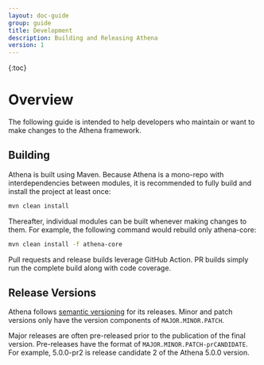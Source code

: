 ```yaml
---
layout: doc-guide
group: guide
title: Development
description: Building and Releasing Athena
version: 1
---
```


{:toc}

Overview
========

The following guide is intended to help developers who maintain or want to make changes to 
the Athena framework.
           
Building
--------

Athena is built using Maven. Because Athena is a mono-repo with interdependencies between modules, it is recommended to 
fully build and install the project at least once:  

```bash
mvn clean install
```

Thereafter, individual modules can be built whenever making changes to them. For example, the following command would 
rebuild only athena-core:

```bash
mvn clean install -f athena-core
```


Pull requests and release builds leverage GitHub Action. PR builds simply run the complete build along with code
coverage.

Release Versions
----------------

Athena follows [semantic versioning](https://semver.org/) for its releases. Minor and patch versions only have the 
version components of `MAJOR.MINOR.PATCH`.

Major releases are often pre-released prior to the publication of the final version.  Pre-releases have the format of 
`MAJOR.MINOR.PATCH-prCANDIDATE`.  For example, 5.0.0-pr2 is release candidate 2 of the Athena 5.0.0 version.
